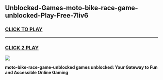 
## Unblocked-Games-moto-bike-race-game-unblocked-Play-Free-7liv6
<h3>
<a href="https://premium76.site?title=moto-bike-race-game-unblocked&ref=21A">CLICK TO PLAY</a></h3>
<hr>

<h3>
<a href="https://premium76.site?title=moto-bike-race-game-unblocked&ref=21A">CLICK 2 PLAY</a>
  
</h3>

<a href="https://premium76.site?title=moto-bike-race-game-unblocked&ref=21A"><img src="https://clearcache.store/games.png"></a>


**moto-bike-race-game-unblocked games unblocked: Your Gateway to Fun and Accessible Online Gaming**
